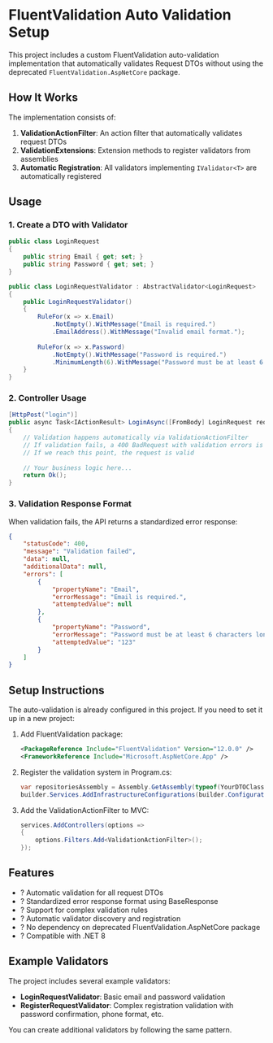 # FluentValidation Auto Validation Setup

This project includes a custom FluentValidation auto-validation implementation that automatically validates Request DTOs without using the deprecated `FluentValidation.AspNetCore` package.

## How It Works

The implementation consists of:

1. **ValidationActionFilter**: An action filter that automatically validates request DTOs
2. **ValidationExtensions**: Extension methods to register validators from assemblies
3. **Automatic Registration**: All validators implementing `IValidator<T>` are automatically registered

## Usage

### 1. Create a DTO with Validator

```csharp
public class LoginRequest
{
    public string Email { get; set; }
    public string Password { get; set; }
}

public class LoginRequestValidator : AbstractValidator<LoginRequest>
{
    public LoginRequestValidator()
    {
        RuleFor(x => x.Email)
            .NotEmpty().WithMessage("Email is required.")
            .EmailAddress().WithMessage("Invalid email format.");
            
        RuleFor(x => x.Password)
            .NotEmpty().WithMessage("Password is required.")
            .MinimumLength(6).WithMessage("Password must be at least 6 characters long.");
    }
}
```

### 2. Controller Usage

```csharp
[HttpPost("login")]
public async Task<IActionResult> LoginAsync([FromBody] LoginRequest request)
{
    // Validation happens automatically via ValidationActionFilter
    // If validation fails, a 400 BadRequest with validation errors is returned
    // If we reach this point, the request is valid
    
    // Your business logic here...
    return Ok();
}
```

### 3. Validation Response Format

When validation fails, the API returns a standardized error response:

```json
{
    "statusCode": 400,
    "message": "Validation failed",
    "data": null,
    "additionalData": null,
    "errors": [
        {
            "propertyName": "Email",
            "errorMessage": "Email is required.",
            "attemptedValue": null
        },
        {
            "propertyName": "Password",
            "errorMessage": "Password must be at least 6 characters long.",
            "attemptedValue": "123"
        }
    ]
}
```

## Setup Instructions

The auto-validation is already configured in this project. If you need to set it up in a new project:

1. Add FluentValidation package:
   ```xml
   <PackageReference Include="FluentValidation" Version="12.0.0" />
   <FrameworkReference Include="Microsoft.AspNetCore.App" />
   ```

2. Register the validation system in Program.cs:
   ```csharp
   var repositoriesAssembly = Assembly.GetAssembly(typeof(YourDTOClass))!;
   builder.Services.AddInfrastructureConfigurations(builder.Configuration, repositoriesAssembly);
   ```

3. Add the ValidationActionFilter to MVC:
   ```csharp
   services.AddControllers(options =>
   {
       options.Filters.Add<ValidationActionFilter>();
   });
   ```

## Features

- ? Automatic validation for all request DTOs
- ? Standardized error response format using BaseResponse
- ? Support for complex validation rules
- ? Automatic validator discovery and registration
- ? No dependency on deprecated FluentValidation.AspNetCore package
- ? Compatible with .NET 8

## Example Validators

The project includes several example validators:

- **LoginRequestValidator**: Basic email and password validation
- **RegisterRequestValidator**: Complex registration validation with password confirmation, phone format, etc.

You can create additional validators by following the same pattern.